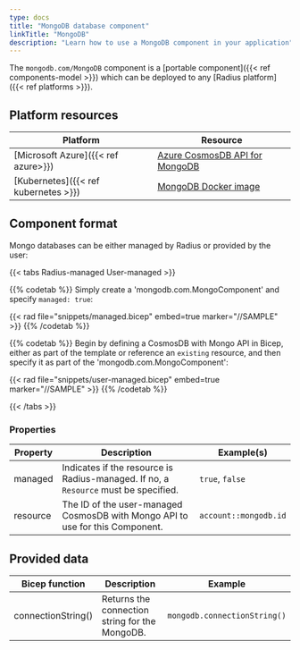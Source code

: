 ```yaml
---
type: docs
title: "MongoDB database component"
linkTitle: "MongoDB"
description: "Learn how to use a MongoDB component in your application"
---
```


The `mongodb.com/MongoDB` component is a [portable component]({{< ref components-model >}}) which can be deployed to any [Radius platform]({{< ref platforms >}}).

## Platform resources

| Platform | Resource |
|----------|----------|
| [Microsoft Azure]({{< ref azure>}}) | [Azure CosmosDB API for MongoDB](https://docs.microsoft.com/en-us/azure/cosmos-db/mongodb-introduction)
| [Kubernetes]({{< ref kubernetes >}}) | [MongoDB Docker image](https://hub.docker.com/_/mongo/)

## Component format

Mongo databases can be either managed by Radius or provided by the user:

{{< tabs Radius-managed User-managed >}}

{{% codetab %}}
Simply create a 'mongodb.com.MongoComponent' and specify `managed: true`:

{{< rad file="snippets/managed.bicep" embed=true marker="//SAMPLE" >}}
{{% /codetab %}}

{{% codetab %}}
Begin by defining a CosmosDB with Mongo API in Bicep, either as part of the template or reference an `existing` resource, and then specify it as part of the 'mongodb.com.MongoComponent':

{{< rad file="snippets/user-managed.bicep" embed=true marker="//SAMPLE" >}}
{{% /codetab %}}

{{< /tabs >}}

### Properties

| Property | Description | Example(s) |
|----------|-------------|---------|
| managed | Indicates if the resource is Radius-managed. If no, a `Resource` must be specified. | `true`, `false`
| resource | The ID of the user-managed CosmosDB with Mongo API to use for this Component. | `account::mongodb.id`


## Provided data

| Bicep function | Description | Example |
|----------------|-------------|---------|
| connectionString() | Returns the connection string for the MongoDB. | `mongodb.connectionString()` |